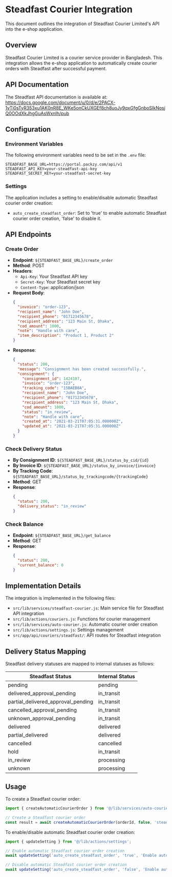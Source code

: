 # Steadfast Courier Integration

This document outlines the integration of Steadfast Courier Limited's API into the e-shop application.

## Overview

Steadfast Courier Limited is a courier service provider in Bangladesh. This integration allows the e-shop application to automatically create courier orders with Steadfast after successful payment.

## API Documentation

The Steadfast API documentation is available at:
https://docs.google.com/document/u/0/d/e/2PACX-1vTi0sTyR353xu1AK0nR8E_WKe5onCkUXGEf8ch8uoJy9qxGfgGnboSIkNosjQ0OOdXkJhgGuAsWxnIh/pub

## Configuration

### Environment Variables

The following environment variables need to be set in the `.env` file:

```
STEADFAST_BASE_URL=https://portal.packzy.com/api/v1
STEADFAST_API_KEY=your-steadfast-api-key
STEADFAST_SECRET_KEY=your-steadfast-secret-key
```

### Settings

The application includes a setting to enable/disable automatic Steadfast courier order creation:

- `auto_create_steadfast_order`: Set to 'true' to enable automatic Steadfast courier order creation, 'false' to disable it.

## API Endpoints

### Create Order

- **Endpoint**: `${STEADFAST_BASE_URL}/create_order`
- **Method**: POST
- **Headers**:
  - `Api-Key`: Your Steadfast API key
  - `Secret-Key`: Your Steadfast secret key
  - `Content-Type`: application/json
- **Request Body**:
  ```json
  {
    "invoice": "order-123",
    "recipient_name": "John Doe",
    "recipient_phone": "01712345678",
    "recipient_address": "123 Main St, Dhaka",
    "cod_amount": 1000,
    "note": "Handle with care",
    "item_description": "Product 1, Product 2"
  }
  ```
- **Response**:
  ```json
  {
    "status": 200,
    "message": "Consignment has been created successfully.",
    "consignment": {
      "consignment_id": 1424107,
      "invoice": "order-123",
      "tracking_code": "15BAEB8A",
      "recipient_name": "John Doe",
      "recipient_phone": "01712345678",
      "recipient_address": "123 Main St, Dhaka",
      "cod_amount": 1000,
      "status": "in_review",
      "note": "Handle with care",
      "created_at": "2021-03-21T07:05:31.000000Z",
      "updated_at": "2021-03-21T07:05:31.000000Z"
    }
  }
  ```

### Check Delivery Status

- **By Consignment ID**: `${STEADFAST_BASE_URL}/status_by_cid/{id}`
- **By Invoice ID**: `${STEADFAST_BASE_URL}/status_by_invoice/{invoice}`
- **By Tracking Code**: `${STEADFAST_BASE_URL}/status_by_trackingcode/{trackingCode}`
- **Method**: GET
- **Response**:
  ```json
  {
    "status": 200,
    "delivery_status": "in_review"
  }
  ```

### Check Balance

- **Endpoint**: `${STEADFAST_BASE_URL}/get_balance`
- **Method**: GET
- **Response**:
  ```json
  {
    "status": 200,
    "current_balance": 0
  }
  ```

## Implementation Details

The integration is implemented in the following files:

- `src/lib/services/steadfast-courier.js`: Main service file for Steadfast API integration
- `src/lib/actions/couriers.js`: Functions for courier management
- `src/lib/services/auto-courier.js`: Automatic courier order creation
- `src/lib/actions/settings.js`: Settings management
- `src/app/api/couriers/steadfast/`: API routes for Steadfast integration

## Delivery Status Mapping

Steadfast delivery statuses are mapped to internal statuses as follows:

| Steadfast Status | Internal Status |
|------------------|----------------|
| pending | pending |
| delivered_approval_pending | in_transit |
| partial_delivered_approval_pending | in_transit |
| cancelled_approval_pending | in_transit |
| unknown_approval_pending | in_transit |
| delivered | delivered |
| partial_delivered | delivered |
| cancelled | cancelled |
| hold | in_transit |
| in_review | processing |
| unknown | processing |

## Usage

To create a Steadfast courier order:

```javascript
import { createAutomaticCourierOrder } from '@/lib/services/auto-courier';

// Create a Steadfast courier order
const result = await createAutomaticCourierOrder(orderId, false, 'steadfast');
```

To enable/disable automatic Steadfast courier order creation:

```javascript
import { updateSetting } from '@/lib/actions/settings';

// Enable automatic Steadfast courier order creation
await updateSetting('auto_create_steadfast_order', 'true', 'Enable automatic Steadfast courier order creation');

// Disable automatic Steadfast courier order creation
await updateSetting('auto_create_steadfast_order', 'false', 'Enable automatic Steadfast courier order creation');
```
